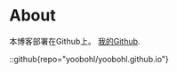 # About

本博客部署在Github上。
[我的Github](https://github.com/yoobohl).

::github{repo="yoobohl/yoobohl.github.io"}
